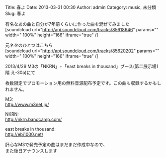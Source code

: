 Title: 春よ
Date: 2013-03-31 00:30
Author: admin
Category: music, 未分類
Slug: 春よ

有名なあの曲と自分が7年前くらいに作った曲を混ぜてみました  
[soundcloud url="http://api.soundcloud.com/tracks/85618646" params=""
width=" 100%" height="166" iframe="true" /]

元ネタのひとつはこちら  
[soundcloud url="http://api.soundcloud.com/tracks/85620202" params=""
width=" 100%" height="166" iframe="true" /]

2013/4/29 M3の「NKRN」+「east breaks in thousand」ブース(第二展示場1階
え-30a)にて  

枚数限定でプロモーション用の無料音源配布予定です。この曲も収録するかもしれません。

M3:  
<http://www.m3net.jp/>

NKRN:  
<http://nkrn.bandcamp.com/>

east breaks in thousand:  
http://ebi1000.net/

肝心なM3で発売予定の曲はまだまだ作成中なので、  
また後日アナウンスします
